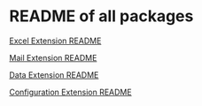 # README of all packages

[Excel Extension README](https://github.com/Alien663/Lib-Cscharp/blob/main/ExcelExtension/README.md)

[Mail Extension README](https://github.com/Alien663/Lib-Cscharp/blob/main/MailExtension/README.md)

[Data Extension README](https://github.com/Alien663/Lib-Cscharp/blob/main/DataExtension/README.md)

[Configuration Extension README](https://github.com/Alien663/Lib-Cscharp/blob/main/ConfigExtention/README.md)
